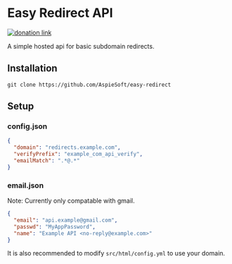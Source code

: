 # Easy Redirect API

[![donation link](https://img.shields.io/badge/buy%20me%20a%20coffee-paypal-blue)](https://paypal.me/shaynejrtaylor?country.x=US&locale.x=en_US)

A simple hosted api for basic subdomain redirects.

## Installation

```shell script
git clone https://github.com/AspieSoft/easy-redirect
```

## Setup

### config.json

```json
{
  "domain": "redirects.example.com",
  "verifyPrefix": "example_com_api_verify",
  "emailMatch": ".*@.*"
}
```

### email.json

Note: Currently only compatable with gmail.

```json
{
  "email": "api.example@gmail.com",
  "passwd": "MyAppPassword",
  "name": "Example API <no-reply@example.com>"
}

```

It is also recommended to modify `src/html/config.yml` to use your domain.
